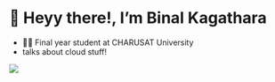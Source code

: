 
# 👋 Heyy there!, I’m Binal Kagathara
- 👩‍💻 Final year student at CHARUSAT University
- talks about cloud stuff!

![](https://komarev.com/ghpvc/?username=BinalKagathara)


<!---
BinalKagathara/BinalKagathara is a ✨ special ✨ repository because its `README.md` (this file) appears on your GitHub profile.
You can click the Preview link to take a look at your changes.
--->
